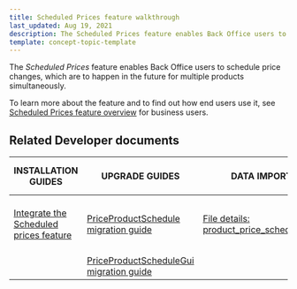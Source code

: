 ```yaml
---
title: Scheduled Prices feature walkthrough
last_updated: Aug 19, 2021
description: The Scheduled Prices feature enables Back Office users to schedule price changes, which are to happen in the future for multiple products simultaneously
template: concept-topic-template
---
```


The _Scheduled Prices_ feature enables Back Office users to schedule price changes, which are to happen in the future for multiple products simultaneously.


To learn more about the feature and to find out how end users use it, see [Scheduled Prices feature overview](/docs/scos/user/features/{{page.version}}/scheduled-prices-feature-overview.html) for business users.


## Related Developer documents

| INSTALLATION GUIDES | UPGRADE GUIDES| DATA IMPORT | TUTORIALS AND HOWTOS |
|---------|---------|---------|---------|
| [Integrate the Scheduled prices feature](/docs/scos/dev/feature-integration-guides/{{page.version}}/scheduled-prices-feature-integration.html) | [PriceProductSchedule migration guide](/docs/pbc/all/price-management/{{site.version}}/install-and-upgrade/upgrade-the-priceproductschedule-module.html)  | [File details: product_price_schedule.csv](/docs/scos/dev/data-import/{{page.version}}/data-import-categories/catalog-setup/pricing/file-details-product-price-schedule.csv.html) | [HowTo: Schedule cron job for Scheduled Prices](/docs/pbc/all/price-management/{{site.version}}/tutorials-and-howtos/howto-schedule-cron-job-for-scheduled-prices.html)  |
|   | [PriceProductScheduleGui migration guide](/docs/pbc/all/price-management/{{site.version}}/install-and-upgrade/upgrade-modules/upgrade-the-priceproductschedulegui-module.html)  |   |   |
